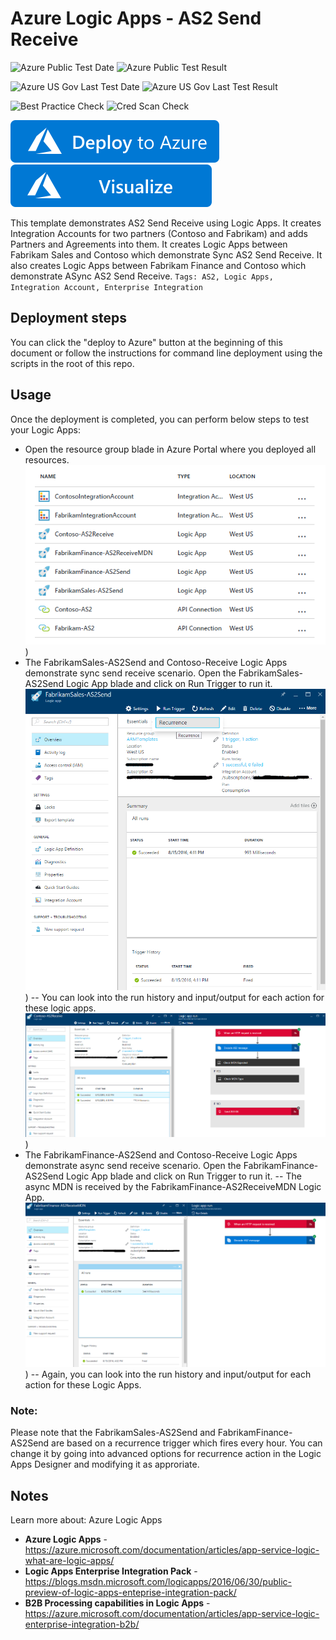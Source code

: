 # Azure Logic Apps - AS2 Send Receive

![Azure Public Test Date](https://azurequickstartsservice.blob.core.windows.net/badges/201-logic-app-as2-send-receive/PublicLastTestDate.svg)
![Azure Public Test Result](https://azurequickstartsservice.blob.core.windows.net/badges/201-logic-app-as2-send-receive/PublicDeployment.svg)

![Azure US Gov Last Test Date](https://azurequickstartsservice.blob.core.windows.net/badges/201-logic-app-as2-send-receive/FairfaxLastTestDate.svg)
![Azure US Gov Last Test Result](https://azurequickstartsservice.blob.core.windows.net/badges/201-logic-app-as2-send-receive/FairfaxDeployment.svg)

![Best Practice Check](https://azurequickstartsservice.blob.core.windows.net/badges/201-logic-app-as2-send-receive/BestPracticeResult.svg)
![Cred Scan Check](https://azurequickstartsservice.blob.core.windows.net/badges/201-logic-app-as2-send-receive/CredScanResult.svg)

[![Deploy To Azure](https://raw.githubusercontent.com/Azure/azure-quickstart-templates/master/1-CONTRIBUTION-GUIDE/images/deploytoazure.svg?sanitize=true)]("https://portal.azure.com/#create/Microsoft.Template/uri/https%3A%2F%2Fraw.githubusercontent.com%2FAzure%2Fazure-quickstart-templates%2Fmaster%2F201-logic-app-as2-send-receive%2Fazuredeploy.json")
[![Visualize](https://raw.githubusercontent.com/Azure/azure-quickstart-templates/master/1-CONTRIBUTION-GUIDE/images/visualizebutton.svg?sanitize=true)]("http://armviz.io/#/?load=https%3A%2F%2Fraw.githubusercontent.com%2FAzure%2Fazure-quickstart-templates%2Fmaster%2F201-logic-app-as2-send-receive%2Fazuredeploy.json")

This template demonstrates AS2 Send Receive using Logic Apps. It creates
Integration Accounts for two partners (Contoso and Fabrikam) and adds Partners
and Agreements into them. It creates Logic Apps between Fabrikam Sales and
Contoso which demonstrate Sync AS2 Send Receive. It also creates Logic Apps
between Fabrikam Finance and Contoso which demonstrate ASync AS2 Send Receive.
`Tags: AS2, Logic Apps, Integration Account, Enterprise Integration`

## Deployment steps

You can click the "deploy to Azure" button at the beginning of this document or
follow the instructions for command line deployment using the scripts in the
root of this repo.

## Usage

Once the deployment is completed, you can perform below steps to test your Logic
Apps:

- Open the resource group blade in Azure Portal where you deployed all
  resources.
  ![Image of Azure resources](https://raw.githubusercontent.com/Azure/azure-quickstart-templates/master/201-logic-app-as2-send-receive/images/azure-resources.png "Azure resources"))
- The FabrikamSales-AS2Send and Contoso-Receive Logic Apps demonstrate sync send
  receive scenario. Open the FabrikamSales-AS2Send Logic App blade and click on
  Run Trigger to run it.
  ![Image of FabrikamSales-AS2Send Logic App](https://raw.githubusercontent.com/Azure/azure-quickstart-templates/master/201-logic-app-as2-send-receive/images/fabrikamsales-as2send.png "Run FabrikamSales-AS2Send Logic App"))
  -- You can look into the run history and input/output for each action for
  these logic apps.
  ![Image of Contoso-AS2Receive run history](https://raw.githubusercontent.com/Azure/azure-quickstart-templates/master/201-logic-app-as2-send-receive/images/contoso-as2receive-runhistory.png "Contoso-AS2Receive run history"))
- The FabrikamFinance-AS2Send and Contoso-Receive Logic Apps demonstrate async
  send receive scenario. Open the FabrikamFinance-AS2Send Logic App blade and
  click on Run Trigger to run it. -- The async MDN is received by the
  FabrikamFinance-AS2ReceiveMDN Logic App.
  ![Image of FabrikamFinance-AS2ReceiveMDN run history](https://raw.githubusercontent.com/Azure/azure-quickstart-templates/master/201-logic-app-as2-send-receive/images/fabrikamfinance-as2receivemdn-runhistory.png "FabrikamFinance-AS2ReceiveMDN run history"))
  -- Again, you can look into the run history and input/output for each action
  for these Logic Apps.

### Note:

Please note that the FabrikamSales-AS2Send and FabrikamFinance-AS2Send are based
on a recurrence trigger which fires every hour. You can change it by going into
advanced options for recurrence action in the Logic Apps Designer and modifying
it as approriate.

## Notes

Learn more about: Azure Logic Apps

- **Azure Logic Apps** -
  https://azure.microsoft.com/documentation/articles/app-service-logic-what-are-logic-apps/
- **Logic Apps Enterprise Integration Pack** -
  https://blogs.msdn.microsoft.com/logicapps/2016/06/30/public-preview-of-logic-apps-enteprise-integration-pack/
- **B2B Processing capabilities in Logic Apps** -
  https://azure.microsoft.com/documentation/articles/app-service-logic-enterprise-integration-b2b/
